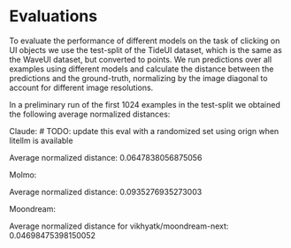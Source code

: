 
# Evaluations

To evaluate the performance of different models on the task of clicking on UI objects we use the test-split of the TideUI dataset, which is the same as the WaveUI dataset, but converted to points. We run predictions over all examples using different models and calculate the distance between the predictions and the ground-truth, normalizing by the image diagonal to account for different image resolutions.

In a preliminary run of the first 1024 examples in the test-split we obtained the following average normalized distances:

Claude: # TODO: update this eval with a randomized set using orign when litellm is available

Average normalized distance: 0.0647838056875056

Molmo:

Average normalized distance: 0.0935276935273003

Moondream:

Average normalized distance for vikhyatk/moondream-next: 0.04698475398150052